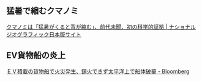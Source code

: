 ## 猛暑で縮むクマノミ

[クマノミは「猛暑がくると背が縮む」、前代未聞、初の科学的証拠 | ナショナル ジオグラフィック日本版サイト](https://natgeo.nikkeibp.co.jp/atcl/news/25/060200301/)

## EV貨物船の炎上

[ＥＶ積載の貨物船で火災発生、鎮火できず太平洋上で船体破棄 - Bloomberg](https://www.bloomberg.co.jp/news/articles/2025-06-04/SXC38XDWX2PS00)
